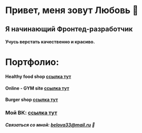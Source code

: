 # Привет, меня зовут Любовь 👋
## Я начинающий Фронтед-разработчик
#### Учусь верстать качественно и красиво.

# Портфолио:
#### Healthy food shop [ссылка тут](https://vk.com/luba.belova33)
#### Online - GYM site [ссылка тут](https://vk.com/luba.belova33)
#### Burger shop [ссылка тут](https://vk.com/luba.belova33)

### Moй ВК: [ссылка тут](https://vk.com/luba.belova33) 

##### Связаться со мной: belova33@mail.ru 💬




